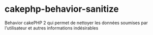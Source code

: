 # cakephp-behavior-sanitize
Behavior cakePHP 2 qui permet de nettoyer les données soumises par l'utilisateur et autres informations indésirables
